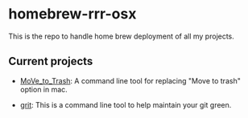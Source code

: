# homebrew-rrr-osx

This is the repo to handle home brew deployment of all my projects.

## Current projects

* [MoVe_to_Trash](https://github.com/rahulreddyr3/MoveToTrash): A command line tool for replacing "Move to trash" option in mac.

* [grit](https://github.com/rahulreddyr3/grit): This is a command line tool to help maintain your git green.

